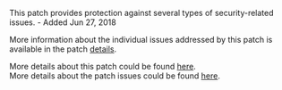 This patch provides protection against several types of security-related issues. - Added Jun 27, 2018

More information about the individual issues addressed by this patch is available in the patch [details](https://magento.com/security/patches/supee-10752).

More details about this patch could be found [here](https://magento.com/security/patches/supee-10752).  
More details about the patch issues could be found [here](https://magento.stackexchange.com/questions/231579/security-patch-supee-10752-possible-issues).
